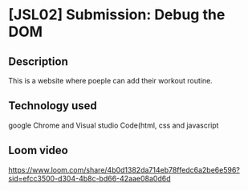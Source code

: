 # [JSL02] Submission: Debug the DOM

## Description
This is a website where poeple can add their workout routine. 

## Technology used
google Chrome and Visual studio Code(html, css and javascript

## Loom video
https://www.loom.com/share/4b0d1382da714eb78ffedc6a2be6e596?sid=efcc3500-d304-4b8c-bd66-42aae08a0d6d
 
